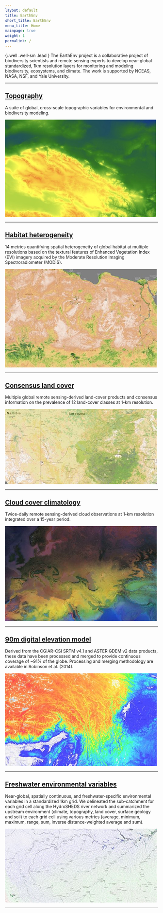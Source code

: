 ```yaml
---
layout: default
title: EarthEnv
short_title: EarthEnv
menu_title: Home
mainpage: true
weight: 1
permalink: /
---
```


{:.well .well-sm .lead }
The EarthEnv project is a collaborative project of biodiversity scientists and remote sensing experts to develop near-global standardized, 1km resolution layers for monitoring and modeling biodiversity, ecosystems, and climate. The work is supported by NCEAS, NASA, NSF, and Yale University.

<hr class="featurette-divider">

<div class="row featurette">
  <div class="col-md-7">
    <h2 class="featurette-heading"><a href="/topography" title="Topography">Topography</a></h2>
    <p class="lead">
      A suite of global, cross-scale topographic variables for environmental and biodiversity modeling.
    </p>
  </div>
  <div class="col-md-5">
    <a href="/topography" title="Topography"><img class="featurette-image img-responsive center-block" src="/images/backgrounds/products/tiles_large/bg_product_topography.jpg" alt="Topography"></a>
  </div>
</div>

<hr class="featurette-divider">

<div class="row featurette">
  <div class="col-md-7">
    <h2 class="featurette-heading"><a href="/texture" title="Habitat heterogeneity">Habitat heterogeneity</a></h2>
    <p class="lead">
      14 metrics quantifying spatial heterogeneity of global habitat at multiple
      resolutions based on the textural features of Enhanced Vegetation Index
      (EVI) imagery acquired by the Moderate Resolution Imaging Spectroradiometer
      (MODIS).
    </p>
  </div>
  <div class="col-md-5">
    <a href="/texture" title="Habitat heterogeneity"><img class="featurette-image img-responsive center-block" src="/images/backgrounds/products/tiles_large/bg_product_texture.jpg" alt="Habitat heterogeneity"></a>
  </div>
</div>

<hr class="featurette-divider">

<div class="row featurette">
  <div class="col-md-7 col-md-push-5">
    <h2 class="featurette-heading"><a href="/landcover" title="Consensus land cover">Consensus land cover</a></h2>
    <p class="lead">
      Multiple global remote sensing-derived land-cover products and consensus
      information on the prevalence of 12 land-cover classes at 1-km resolution.
    </p>
  </div>
  <div class="col-md-5 col-md-pull-7">
    <a href="/cloud" title="Consensus land cover"><img class="featurette-image img-responsive center-block" src="/images/backgrounds/products/tiles_large/bg_product_landcover.jpg" alt="Consensus land cover"></a>
  </div>
</div>

<hr class="featurette-divider">

<div class="row featurette">
  <div class="col-md-7">
    <h2 class="featurette-heading"><a href="/cloud" title="Cloud cover climatology">Cloud cover climatology</a></h2>
    <p class="lead">
      Twice-daily remote sensing-derived cloud observations at 1-km resolution
      integrated over a 15-year period.
    </p>
  </div>
  <div class="col-md-5">
    <a href="/cloud" title="Cloud cover climatology"><img class="featurette-image img-responsive center-block" src="/images/backgrounds/products/tiles_large/bg_product_cloud.jpg" alt="Cloud cover climatology"></a>
  </div>
</div>

<hr class="featurette-divider">

<div class="row featurette">
  <div class="col-md-7 col-md-push-5">
    <h2 class="featurette-heading"><a href="/DEM" title="90m digital elevation model">90m digital elevation model</a></h2>
    <p class="lead">
      Derived from the CGIAR-CSI SRTM v4.1 and ASTER GDEM v2 data products,
      these data have been processed and merged to provide continuous coverage
      of ~91% of the globe. Processing and merging methodology are available in
      Robinson et al. (2014).
    </p>
  </div>
  <div class="col-md-5 col-md-pull-7">
    <a href="/DEM" title="90m digital elevation model"><img class="featurette-image img-responsive center-block" src="/images/backgrounds/products/tiles_large/bg_product_dem.jpg" alt="90m digital elevation model"></a>
  </div>
</div>

<hr class="featurette-divider">

<div class="row featurette">
  <div class="col-md-7">
    <h2 class="featurette-heading"><a href="/streams" title="Freshwater environmental variables">Freshwater environmental variables</a></h2>
    <p class="lead">
      Near-global, spatially continuous, and freshwater-specific environmental
      variables in a standardized 1km grid. We delineated the sub-catchment for
      each grid cell along the HydroSHEDS river network and summarized the
      upstream environment (climate, topography, land cover, surface geology
      and soil) to each grid cell using various metrics (average, minimum,
      maximum, range, sum, inverse distance-weighted average and sum).
    </p>
  </div>
  <div class="col-md-5">
    <a href="/streams" title="Freshwater environmental variables"><img class="featurette-image img-responsive center-block" src="/images/backgrounds/products/tiles_large/bg_product_streams.jpg" alt="Freshwater environmental variables"></a>
  </div>
</div>

<hr class="featurette-divider">
